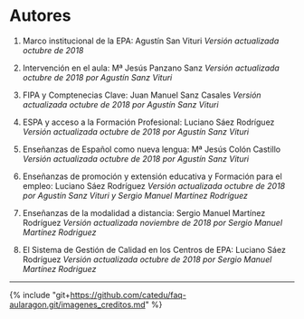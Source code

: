 # Autores

1. Marco institucional de la EPA: Agustín San Vituri
_Versión actualizada octubre de 2018_

2. Intervención en el aula: Mª Jesús Panzano Sanz
_Versión actualizada octubre de 2018 por Agustín Sanz Vituri_

3. FIPA y Comptenecias Clave: Juan Manuel Sanz Casales
_Versión actualizada octubre de 2018 por Agustín Sanz Vituri_

4. ESPA y acceso a la Formación Profesional: Luciano Sáez Rodríguez
_Versión actualizada octubre de 2018 por Agustín Sanz Vituri_

5. Enseñanzas de Español como nueva lengua: Mª Jesús Colón Castillo
_Versión actualizada octubre de 2018 por Agustín Sanz Vituri_

6. Enseñanzas de promoción y extensión educativa y Formación para el empleo: Luciano Sáez Rodríguez
_Versión actualizada octubre de 2018 por Agustín Sanz Vituri y Sergio Manuel Martínez Rodríguez_

7. Enseñanzas de la modalidad a distancia: Sergio Manuel Martínez Rodríguez
_Versión actualizada noviembre de 2018 por Sergio Manuel Martínez Rodriguez_

8. El Sistema de Gestión de Calidad en los Centros de EPA: Luciano Sáez Rodríguez
_Versión actualizada octubre de 2018 por Sergio Manuel Martínez Rodriguez_

<!--
{% for item in book.authors %}
Versión actualizada octubre de 2018

1. {{item.title}}: {{item.name}}

{% endfor %}
-->

___

{% include "git+https://github.com/catedu/faq-aularagon.git/imagenes_creditos.md" %}